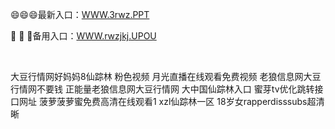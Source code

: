 <p>
	😄😄😄最新入口：<a href="http://www.baidu.com/link?url=6MA2SWnO3Raqke39an_0PUxosM6ZrUGzi1BN9tNnlPW&wd">WWW.3rwz.PPT</a> 
	<p>
		🦐
🦐
🦐备用入口：<a href="http://www.baidu.com/link?url=6MA2SWnO3Raqke39an_0PUxosM6ZrUGzi1BN9tNnlPW&wd">WWW.rwzjkj.UPOU</a> 
	</p>
	<p>
		<br />
	</p>
	<p>
		大豆行情网好妈妈8仙踪林
粉色视频
月光直播在线观看免费视频
老狼信息网大豆行情网不要钱
正能量老狼信息网大豆行情网
大中国仙踪林入口
蜜芽tv优化跳转接口网址
菠萝菠萝蜜免费高清在线观看1
xzl仙踪林一区
18岁女rapperdisssubs超清晰
	</p>
